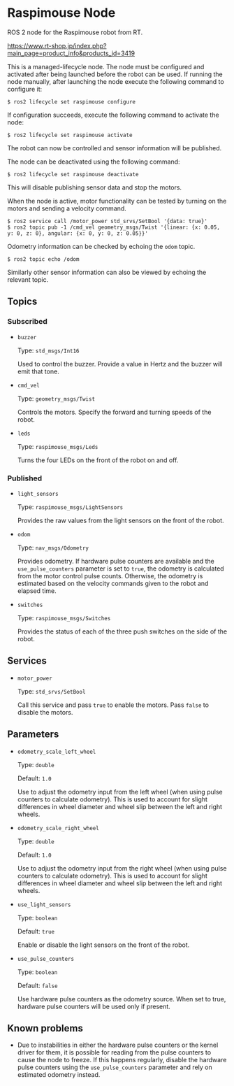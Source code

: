 # Raspimouse Node

ROS 2 node for the Raspimouse robot from RT.

https://www.rt-shop.jp/index.php?main_page=product_info&products_id=3419

This is a managed-lifecycle node. The node must be configured and activated after being launched
before the robot can be used. If running the node manually, after launching the node execute the
following command to configure it:

```shell
$ ros2 lifecycle set raspimouse configure
```

If configuration succeeds, execute the following command to activate the node:

```shell
$ ros2 lifecycle set raspimouse activate
```

The robot can now be controlled and sensor information will be published.

The node can be deactivated using the following command:

```shell
$ ros2 lifecycle set raspimouse deactivate
```

This will disable publishing sensor data and stop the motors.

When the node is active, motor functionality can be tested by turning on the motors and sending
a velocity command.

```shell
$ ros2 service call /motor_power std_srvs/SetBool '{data: true}'
$ ros2 topic pub -1 /cmd_vel geometry_msgs/Twist '{linear: {x: 0.05, y: 0, z: 0}, angular: {x: 0, y: 0, z: 0.05}}'
```

Odometry information can be checked by echoing the `odom` topic.

```shell
$ ros2 topic echo /odom
```

Similarly other sensor information can also be viewed by echoing the relevant topic.


## Topics

### Subscribed

- `buzzer`

  Type: `std_msgs/Int16`

  Used to control the buzzer. Provide a value in Hertz and the buzzer will emit that tone.

- `cmd_vel`

  Type: `geometry_msgs/Twist`

  Controls the motors. Specify the forward and turning speeds of the robot.

- `leds`

  Type: `raspimouse_msgs/Leds`

  Turns the four LEDs on the front of the robot on and off.


### Published

- `light_sensors`

  Type: `raspimouse_msgs/LightSensors`

  Provides the raw values from the light sensors on the front of the robot.

- `odom`

  Type: `nav_msgs/Odometry`

  Provides odometry. If hardware pulse counters are available and the `use_pulse_counters`
  parameter is set to `true`, the odometry is calculated from the motor control pulse counts.
  Otherwise, the odometry is estimated based on the velocity commands given to the robot and
  elapsed time.

- `switches`

  Type: `raspimouse_msgs/Switches`

  Provides the status of each of the three push switches on the side of the robot.


## Services

- `motor_power`

  Type: `std_srvs/SetBool`

  Call this service and pass `true` to enable the motors. Pass `false` to disable the motors.


## Parameters

- `odometry_scale_left_wheel`

  Type: `double`

  Default: `1.0`

  Use to adjust the odometry input from the left wheel (when using pulse counters to calculate
  odometry). This is used to account for slight differences in wheel diameter and wheel slip
  between the left and right wheels.

- `odometry_scale_right_wheel`

  Type: `double`

  Default: `1.0`

  Use to adjust the odometry input from the right wheel (when using pulse counters to calculate
  odometry). This is used to account for slight differences in wheel diameter and wheel slip
  between the left and right wheels.

- `use_light_sensors`

  Type: `boolean`

  Default: `true`

  Enable or disable the light sensors on the front of the robot.

- `use_pulse_counters`

  Type: `boolean`

  Default: `false`

  Use hardware pulse counters as the odometry source. When set to true, hardware pulse counters
  will be used only if present.


## Known problems

- Due to instabilities in either the hardware pulse counters or the kernel driver for them, it is
  possible for reading from the pulse counters to cause the node to freeze. If this happens
  regularly, disable the hardware pulse counters using the `use_pulse_counters` parameter and
  rely on estimated odometry instead.
